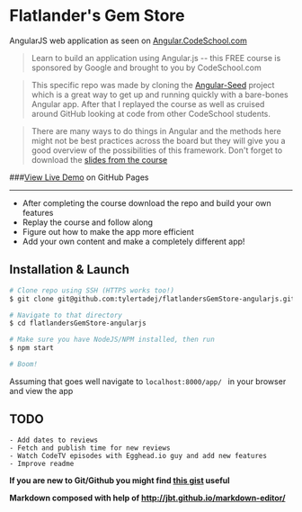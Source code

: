 Flatlander's Gem Store
=========

AngularJS web application as seen on [Angular.CodeSchool.com]


> Learn to build an application using Angular.js -- this FREE course is sponsored by Google and brought to you by CodeSchool.com  

> This specific repo was made by cloning the [Angular-Seed] project which is a great way to get up and running quickly with a bare-bones Angular app. After that I replayed the course as well as cruised around GitHub looking at code from other CodeSchool students.

> There are many ways to do things in Angular and the methods here might not be best practices across the board but they will give you a good overview of the possibilities of this framework. Don't forget to download the [slides from the course]

###[View Live Demo]  on GitHub Pages  
  
--------------

  - After completing the course download the repo and build your own features
  - Replay the course and follow along
  - Figure out how to make the app more efficient
  - Add your own content and make a completely different app!


Installation & Launch
--------------
```sh
# Clone repo using SSH (HTTPS works too!)
$ git clone git@github.com:tylertadej/flatlandersGemStore-angularjs.git

# Navigate to that directory
$ cd flatlandersGemStore-angularjs

# Make sure you have NodeJS/NPM installed, then run
$ npm start

# Boom!
```
Assuming that goes well navigate to ```localhost:8000/app/ ``` in your browser and view the app


TODO
----
	- Add dates to reviews
	- Fetch and publish time for new reviews
	- Watch CodeTV episodes with Egghead.io guy and add new features
	- Improve readme



**If you are new to Git/Github you might find [this gist] useful**  

**Markdown composed with help of http://jbt.github.io/markdown-editor/**

[Angular.CodeSchool.com]:http://angular.codeschool.com
[View Live Demo]:http://tylertadej.github.io/flatlandersgemstore-angularjs/
[Angular-Seed]:http://github.com/angular/angular-seed
[this gist]: http://gist.github.com/tylertadej/d3fdc6e8465fb3f9105a
[slides from the course]:http://courseware.codeschool.com/shaping-up-with-angular-js/Slides/level01-05.pdf
